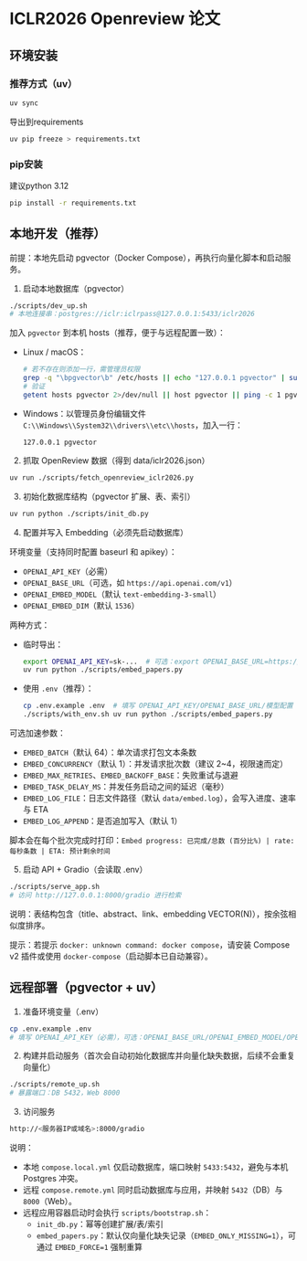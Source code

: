 # ICLR2026 Openreview 论文

## 环境安装

### 推荐方式（uv）

```bash
uv sync
```

导出到requirements

```bash
uv pip freeze > requirements.txt
```

### pip安装

建议python 3.12

```bash
pip install -r requirements.txt
```

## 本地开发（推荐）

前提：本地先启动 pgvector（Docker Compose），再执行向量化脚本和启动服务。

1) 启动本地数据库（pgvector）

```bash
./scripts/dev_up.sh
# 本地连接串：postgres://iclr:iclrpass@127.0.0.1:5433/iclr2026
```

加入 `pgvector` 到本机 hosts（推荐，便于与远程配置一致）：

- Linux / macOS：

  ```bash
  # 若不存在则添加一行，需管理员权限
  grep -q "\bpgvector\b" /etc/hosts || echo "127.0.0.1 pgvector" | sudo tee -a /etc/hosts
  # 验证
  getent hosts pgvector 2>/dev/null || host pgvector || ping -c 1 pgvector
  ```

- Windows：以管理员身份编辑文件 `C:\\Windows\\System32\\drivers\\etc\\hosts`，加入一行：

  ```
  127.0.0.1 pgvector
  ```

2) 抓取 OpenReview 数据（得到 data/iclr2026.json）

```bash
uv run ./scripts/fetch_openreview_iclr2026.py
```

3) 初始化数据库结构（pgvector 扩展、表、索引）

```bash
uv run python ./scripts/init_db.py
```

4) 配置并写入 Embedding（必须先启动数据库）

环境变量（支持同时配置 baseurl 和 apikey）：
- `OPENAI_API_KEY`（必需）
- `OPENAI_BASE_URL`（可选，如 `https://api.openai.com/v1`）
- `OPENAI_EMBED_MODEL`（默认 `text-embedding-3-small`）
- `OPENAI_EMBED_DIM`（默认 `1536`）

两种方式：
- 临时导出：

  ```bash
  export OPENAI_API_KEY=sk-...  # 可选：export OPENAI_BASE_URL=https://api.openai.com/v1
  uv run python ./scripts/embed_papers.py
  ```

- 使用 `.env`（推荐）：

  ```bash
  cp .env.example .env  # 填写 OPENAI_API_KEY/OPENAI_BASE_URL/模型配置
  ./scripts/with_env.sh uv run python ./scripts/embed_papers.py
  ```

可选加速参数：
- `EMBED_BATCH`（默认 64）：单次请求打包文本条数
- `EMBED_CONCURRENCY`（默认 1）：并发请求批次数（建议 2~4，视限速而定）
- `EMBED_MAX_RETRIES`、`EMBED_BACKOFF_BASE`：失败重试与退避
- `EMBED_TASK_DELAY_MS`：并发任务启动之间的延迟（毫秒）
- `EMBED_LOG_FILE`：日志文件路径（默认 `data/embed.log`），会写入进度、速率与 ETA
- `EMBED_LOG_APPEND`：是否追加写入（默认 1）

脚本会在每个批次完成时打印：`Embed progress: 已完成/总数 (百分比%) | rate: 每秒条数 | ETA: 预计剩余时间`

5) 启动 API + Gradio（会读取 .env）

```bash
./scripts/serve_app.sh
# 访问 http://127.0.0.1:8000/gradio 进行检索
```

说明：表结构包含（title、abstract、link、embedding VECTOR(N)），按余弦相似度排序。

提示：若提示 `docker: unknown command: docker compose`，请安装 Compose v2 插件或使用 `docker-compose`（启动脚本已自动兼容）。

## 远程部署（pgvector + uv）

1) 准备环境变量（.env）

```bash
cp .env.example .env
# 填写 OPENAI_API_KEY（必需），可选：OPENAI_BASE_URL/OPENAI_EMBED_MODEL/OPENAI_EMBED_DIM
```

2) 构建并启动服务（首次会自动初始化数据库并向量化缺失数据，后续不会重复向量化）

```bash
./scripts/remote_up.sh
# 暴露端口：DB 5432，Web 8000
```

3) 访问服务

```bash
http://<服务器IP或域名>:8000/gradio
```

说明：
- 本地 `compose.local.yml` 仅启动数据库，端口映射 `5433:5432`，避免与本机 Postgres 冲突。
- 远程 `compose.remote.yml` 同时启动数据库与应用，并映射 `5432`（DB）与 `8000`（Web）。
 - 远程应用容器启动时会执行 `scripts/bootstrap.sh`：
   - `init_db.py`：幂等创建扩展/表/索引
   - `embed_papers.py`：默认仅向量化缺失记录（`EMBED_ONLY_MISSING=1`），可通过 `EMBED_FORCE=1` 强制重算
